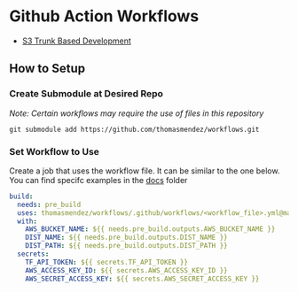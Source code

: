 # Github Action Workflows

- [S3 Trunk Based Development](https://github.com/thomasmendez/workflows/docs/s3_trunk_based_development.md)

## How to Setup

### Create Submodule at Desired Repo

*Note: Certain workflows may require the use of files in this repository*

`git submodule add https://github.com/thomasmendez/workflows.git`

### Set Workflow to Use

Create a job that uses the workflow file. It can be similar to the one below. You can find specifc examples in the [docs](https://github.com/thomasmendez/workflows/docs) folder

```yml
build:
  needs: pre_build
  uses: thomasmendez/workflows/.github/workflows/<workflow_file>.yml@main
  with:
    AWS_BUCKET_NAME: ${{ needs.pre_build.outputs.AWS_BUCKET_NAME }}
    DIST_NAME: ${{ needs.pre_build.outputs.DIST_NAME }}
    DIST_PATH: ${{ needs.pre_build.outputs.DIST_PATH }}
  secrets:
    TF_API_TOKEN: ${{ secrets.TF_API_TOKEN }}
    AWS_ACCESS_KEY_ID: ${{ secrets.AWS_ACCESS_KEY_ID }}
    AWS_SECRET_ACCESS_KEY: ${{ secrets.AWS_SECRET_ACCESS_KEY }}
```
